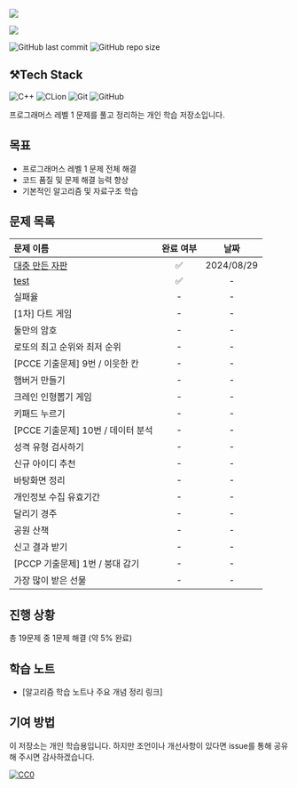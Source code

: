 ![](https://capsule-render.vercel.app/api?type=waving&color=gradient&height=190&section=header&text=프로그래머즈정리&fontSize=70)

<img src="https://capsule-render.vercel.app/api?type=waving&color=gradient&height=190&section=header&text=프로그래머즈 정리&fontSize=70"/>

![GitHub last commit](https://img.shields.io/github/last-commit/gobad820/programmers-level-one)
![GitHub repo size](https://img.shields.io/github/repo-size/gobad820/programmers-level-one)

## ⚒️Tech Stack
![C++](https://img.shields.io/badge/C++-00599C?style=for-the-badge&logo=c%2B%2B&logoColor=white&style=flat)
![CLion](https://img.shields.io/badge/CLion-000000?style=for-the-badge&logo=clion&logoColor=white&style=flat)
![Git](https://img.shields.io/badge/Git-F05032?style=for-the-badge&logo=git&logoColor=white&style=flat)
![GitHub](https://img.shields.io/badge/GitHub-181717?style=for-the-badge&logo=github&logoColor=white&style=flat)

프로그래머스 레벨 1 문제를 풀고 정리하는 개인 학습 저장소입니다.

## 목표

- 프로그래머스 레벨 1 문제 전체 해결
- 코드 품질 및 문제 해결 능력 향상
- 기본적인 알고리즘 및 자료구조 학습


## 문제 목록

| 문제 이름                                  | 완료 여부 |     날짜     |
|:---------------------------------------|:-----:|:----------:|
| [대충 만든 자판](solutions/대충만든자판/160586.cc) |   ✅   | 2024/08/29 |
| [test](solutions/실패율/failure.cc)       |   ✅   |     -      |
| 실패율                                    |   -   |     -      |
| [1차] 다트 게임                             |   -   |     -      |
| 둘만의 암호                                 |   -   |     -      |
| 로또의 최고 순위와 최저 순위                       |   -   |     -      |
| [PCCE 기출문제] 9번 / 이웃한 칸                 |   -   |     -      |
| 햄버거 만들기                                |   -   |     -      |
| 크레인 인형뽑기 게임                            |   -   |     -      |
| 키패드 누르기                                |   -   |     -      |
| [PCCE 기출문제] 10번 / 데이터 분석               |   -   |     -      |
| 성격 유형 검사하기                             |   -   |     -      |
| 신규 아이디 추천                              |   -   |     -      |
| 바탕화면 정리                                |   -   |     -      |
| 개인정보 수집 유효기간                           |   -   |     -      |
| 달리기 경주                                 |   -   |     -      |
| 공원 산책                                  |   -   |     -      |
| 신고 결과 받기                               |   -   |     -      |
| [PCCP 기출문제] 1번 / 붕대 감기                 |   -   |     -      |
| 가장 많이 받은 선물                            |   -   |     -      |

## 진행 상황

<!-- progress starts -->
총 19문제 중 1문제 해결 (약 5% 완료)
<!-- progress ends -->

## 학습 노트

- [알고리즘 학습 노트나 주요 개념 정리 링크]

## 기여 방법

이 저장소는 개인 학습용입니다. 하지만 조언이나 개선사항이 있다면 issue를 통해 공유해 주시면 감사하겠습니다.


[![CC0](https://licensebuttons.net/p/zero/1.0/88x31.png)](http://creativecommons.org/publicdomain/zero/1.0/)

